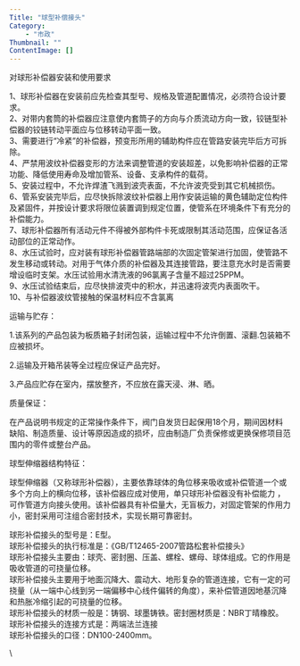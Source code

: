 ```yaml
---
Title: "球型补偿接头"
Category: 
    - "市政"
Thumbnail: ""
ContentImage: []
---
```


对球形补偿器安装和使用要求

1、球形补偿器在安装前应先检查其型号、规格及管道配置情况，必须符合设计要求。\
2、对带内套筒的补偿器应注意使内套筒子的方向与介质流动方向一致，铰链型补偿器的铰链转动平面应与位移转动平面一致。\
3、需要进行“冷紧”的补偿器，预变形所用的辅助构件应在管路安装完毕后方可拆除。\
4、严禁用波纹补偿器变形的方法来调整管道的安装超差，以免影响补偿器的正常功能、降低使用寿命及增加管系、设备、支承构件的载荷。\
5、安装过程中，不允许焊渣飞溅到波壳表面，不允许波壳受到其它机械损伤。\
6、管系安装完毕后，应尽快拆除波纹补偿器上用作安装运输的黄色辅助定位构件及紧固件，并按设计要求将限位装置调到规定位置，使管系在环境条件下有充分的补偿能力。\
7、球形补偿器所有活动元件不得被外部构件卡死或限制其活动范围，应保证各活动部位的正常动作。\
8、水压试验时，应对装有球形补偿器管路端部的次固定管架进行加固，使管路不发生移动或转动。对用于气体介质的补偿器及其连接管路，要注意充水时是否需要增设临时支架。水压试验用水清洗液的96氯离子含量不超过25PPM。\
9、水压试验结束后，应尽快排波壳中的积水，并迅速将波壳内表面吹干。\
10、与补偿器波纹管接触的保温材料应不含氯离

运输与贮存：

1.该系列的产品包装为板质箱子封闭包装，运输过程中不允许倒置、滚翻.包装箱不应被损坏。

2.运输及开箱吊装等全过程应保证产品完好。

3.产品应贮存在室内，摆放整齐，不应放在露天浸、淋、晒。

质量保证：

在产品说明书规定的正常操作条件下，阀门自发货日起保用18个月，期间因材料缺陷、制造质量、设计等原因造成的损坏，应由制造厂负责保修或更换保修项目范围内的零件或整台产品。

球型伸缩器结构特征：

球型伸缩器（又称球形补偿器），主要依靠球体的角位移来吸收或补偿管道一个或多个方向上的横向位移，该补偿器应成对使用，单只球形补偿器没有补偿能力
，可作管道方向接头使用。该补偿器具有补偿量大，无盲板力，对固定管架的作用力小，密封采用可注组合密封技术，实现长期可靠密封。

球形补偿接头的型号是：E型。\
球形补偿接头的执行标准是：《GB/T12465-2007管路松套补偿接头》\
球形补偿接头主要由：球壳、密封圈、压盖、螺栓、螺母、球体组成。它的作用是吸收管道的可挠量位移。\
球形补偿接头主要用于地面沉降大、震动大、地形复杂的管道连接，它有一定的可挠量（从一端中心线到另一端偏移中心线件偏转的角度），来补偿管道因地基沉降和热胀冷缩引起的可挠量的位移。\
球形补偿接头的材质一般是：铸钢、球墨铸铁。密封圈材质是：NBR丁晴橡胶。\
球形补偿接头的连接方式是：两端法兰连接\
球形补偿接头的口径：DN100-2400mm。

\

